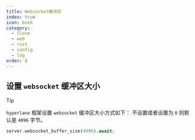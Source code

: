 ```yaml
---
title: Websocket缓冲区
index: true
icon: book
category:
  - clone
  - web
  - rust
  - config
  - log
order: 8
---
```


<Share colorful />

## 设置 `websocket` 缓冲区大小

> [!tip]
>
> `hyperlane` 框架设置 `websocket` 缓冲区大小方式如下：
> 不设置或者设置为 `0` 则默认是 `4096` 字节。

```rust
server.websocket_buffer_size(4096).await;
```
